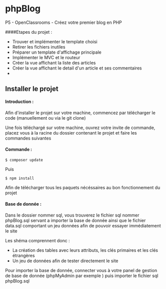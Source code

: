 # phpBlog
P5 - OpenClassrooms - Créez votre premier blog en PHP

####Etapes du projet : 

- Trouver et implémenter le template choisi
- Retirer les fichiers inutiles
- Préparer un template d'affichage principale
- Implémenter le MVC et le routeur
- Créer la vue affichant la liste des articles
- Créer la vue affichant le detail d'un article et ses commentaires
- 

## Installer le projet

#### Introduction :
Afin d'installer le projet sur votre machine, commencez par télécharger le code 
(manuellement ou via le git clone)

Une fois téléchargé sur votre machine, ouvrez votre invite de commande, 
placez vous à la racine du dossier contenant le projet et faire les commandes suivantes

#### Commande : 

`$ composer update`

Puis

`$ npm install`

Afin de télécharger tous les paquets nécéssaires au bon fonctionnement du projet

#### Base de donnée : 

Dans le dossier nommer sql, vous trouverez le fichier sql 
nommer phpBlog.sql servant a importer la base de donnée ainsi que 
le fichier data.sql comportant un jeu données afin de pouvoir essayer 
immédiatement le site

Les shéma comprennent donc :
- La création des tables avec leurs attributs, les clés primaires et
les clés étrangères
- Un jeu de données afin de tester directement le site

Pour importer la base de donnée, connecter vous à votre panel de gestion
de base de donnée (phpMyAdmin par exemple ) puis importer le 
fichier sql phpBlog.sql